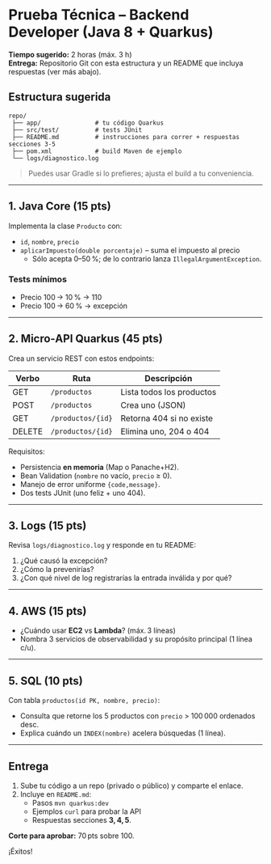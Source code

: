 # Prueba Técnica – Backend Developer (Java 8 + Quarkus)

**Tiempo sugerido:** 2 horas (máx. 3 h)  
**Entrega:** Repositorio Git con esta estructura y un README que incluya respuestas (ver más abajo).

## Estructura sugerida
```
repo/
 ├── app/               # tu código Quarkus
 ├── src/test/          # tests JUnit
 ├── README.md          # instrucciones para correr + respuestas secciones 3‑5
 ├── pom.xml            # build Maven de ejemplo
 └── logs/diagnostico.log
```
> Puedes usar Gradle si lo prefieres; ajusta el build a tu conveniencia.

---
## 1. Java Core (15 pts)
Implementa la clase `Producto` con:
* `id`, `nombre`, `precio`
* `aplicarImpuesto(double porcentaje)` – suma el impuesto al precio
  * Sólo acepta 0–50 %; de lo contrario lanza `IllegalArgumentException`.

### Tests mínimos
* Precio 100 → 10 % → 110
* Precio 100 → 60 % → excepción

---
## 2. Micro‑API Quarkus (45 pts)
Crea un servicio REST con estos endpoints:

| Verbo | Ruta                 | Descripción                          |
|-------|----------------------|--------------------------------------|
| GET   | `/productos`         | Lista todos los productos            |
| POST  | `/productos`         | Crea uno (JSON)                      |
| GET   | `/productos/{id}`    | Retorna 404 si no existe             |
| DELETE| `/productos/{id}`    | Elimina uno, 204 o 404               |

Requisitos:
* Persistencia **en memoria** (Map o Panache+H2).
* Bean Validation (`nombre` no vacío, `precio` ≥ 0).
* Manejo de error uniforme `{code,message}`.
* Dos tests JUnit (uno feliz + uno 404).

---
## 3. Logs (15 pts)
Revisa `logs/diagnostico.log` y responde en tu README:

1. ¿Qué causó la excepción?  
2. ¿Cómo la prevenirías?  
3. ¿Con qué nivel de log registrarías la entrada inválida y por qué?

---
## 4. AWS (15 pts)
* ¿Cuándo usar **EC2** vs **Lambda**? (máx. 3 líneas)
* Nombra 3 servicios de observabilidad y su propósito principal (1 línea c/u).

---
## 5. SQL (10 pts)
Con tabla `productos(id PK, nombre, precio)`:
* Consulta que retorne los 5 productos con `precio` > 100 000 ordenados desc.  
* Explica cuándo un `INDEX(nombre)` acelera búsquedas (1 línea).

---
## Entrega
1. Sube tu código a un repo (privado o público) y comparte el enlace.  
2. Incluye en `README.md`:
   * Pasos `mvn quarkus:dev`
   * Ejemplos `curl` para probar la API
   * Respuestas secciones **3, 4, 5**.  

**Corte para aprobar:** 70 pts sobre 100.

¡Éxitos!
